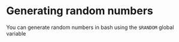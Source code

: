 # Generating random numbers

You can generate random numbers in bash using the `$RANDOM` global variable
